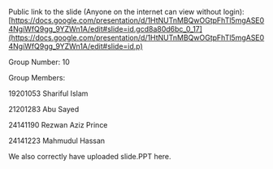 Public link to the slide (Anyone on the internet can view without login):
[https://docs.google.com/presentation/d/1HtNUTnMBQwOGtpFhTl5mgASE04NgiWfQ9gg_9YZWn1A/edit#slide=id.gcd8a80d6bc_0_17](https://docs.google.com/presentation/d/1HtNUTnMBQwOGtpFhTl5mgASE04NgiWfQ9gg_9YZWn1A/edit#slide=id.p)

Group Number:
10

Group Members:

19201053 Shariful Islam 

21201283 Abu Sayed 

24141190 Rezwan Aziz Prince 

24141223 Mahmudul Hassan 



We also correctly have uploaded slide.PPT here.

